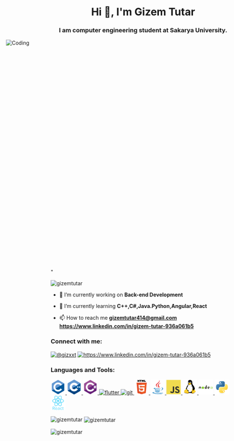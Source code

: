 <h1 align="center">Hi 👋, I'm Gizem Tutar</h1>
<h3 align="center">I am computer engineering student at Sakarya University.</h3>
<img align= "right" alt= "Coding" widht= "200" src= "<img class="thumb" data-pin-no-hover="true" fetchpriority="high" src="https://img.freepik.com/premium-vector/girl-coding-with-laptop-illustration_418302-2384.jpg" srcset="https://img.freepik.com/premium-vector/girl-coding-with-laptop-illustration_418302-2384.jpg?w=360 360w, https://img.freepik.com/premium-vector/girl-coding-with-laptop-illustration_418302-2384.jpg?w=740 740w, https://img.freepik.com/premium-vector/girl-coding-with-laptop-illustration_418302-2384.jpg?w=826 826w, https://img.freepik.com/premium-vector/girl-coding-with-laptop-illustration_418302-2384.jpg?w=900 900w, https://img.freepik.com/premium-vector/girl-coding-with-laptop-illustration_418302-2384.jpg?w=996 996w, https://img.freepik.com/premium-vector/girl-coding-with-laptop-illustration_418302-2384.jpg?w=1060 1060w, https://img.freepik.com/premium-vector/girl-coding-with-laptop-illustration_418302-2384.jpg?w=1380 1380w, https://img.freepik.com/premium-vector/girl-coding-with-laptop-illustration_418302-2384.jpg?w=1480 1480w, https://img.freepik.com/premium-vector/girl-coding-with-laptop-illustration_418302-2384.jpg?w=1800 1800w, https://img.freepik.com/premium-vector/girl-coding-with-laptop-illustration_418302-2384.jpg?w=2000 2000w" sizes="(max-width: 479px) 100vw, (min-aspect-ratio: 626/626) calc((100vh - 184px) * 1.000), (max-width: 1095px) calc(100vw - 40px), calc(100vw - 400px)" style="max-width: calc((100vh - 184px) * 1.000)" width="626" height="626" alt="Girl coding with laptop illustration" onerror="this.onerror=null;ga('send', 'event', 'broken_image', 'detail', '418302_27976285');"> "

<p align="left"> <img src="https://komarev.com/ghpvc/?username=gizemtutar&label=Profile%20views&color=0e75b6&style=flat" alt="gizemtutar" /> </p>


- 🔭 I’m currently working on **Back-end Development**

- 🌱 I’m currently learning **C++,C#,Java.Python,Angular,React**

- 📫 How to reach me **gizemtutar414@gmail.com https://www.linkedin.com/in/gizem-tutar-936a061b5**

<h3 align="left">Connect with me:</h3>
<p align="left">
<a href="https://twitter.com/@gizxxt" target="blank"><img align="center" src="https://raw.githubusercontent.com/rahuldkjain/github-profile-readme-generator/master/src/images/icons/Social/twitter.svg" alt="@gizxxt" height="30" width="40" /></a>
<a href="https://linkedin.com/in/https://www.linkedin.com/in/gizem-tutar-936a061b5" target="blank"><img align="center" src="https://raw.githubusercontent.com/rahuldkjain/github-profile-readme-generator/master/src/images/icons/Social/linked-in-alt.svg" alt="https://www.linkedin.com/in/gizem-tutar-936a061b5" height="30" width="40" /></a>
</p>

<h3 align="left">Languages and Tools:</h3>
<p align="left"> <a href="https://www.cprogramming.com/" target="_blank" rel="noreferrer"> <img src="https://raw.githubusercontent.com/devicons/devicon/master/icons/c/c-original.svg" alt="c" width="40" height="40"/> </a> <a href="https://www.w3schools.com/cpp/" target="_blank" rel="noreferrer"> <img src="https://raw.githubusercontent.com/devicons/devicon/master/icons/cplusplus/cplusplus-original.svg" alt="cplusplus" width="40" height="40"/> </a> <a href="https://www.w3schools.com/cs/" target="_blank" rel="noreferrer"> <img src="https://raw.githubusercontent.com/devicons/devicon/master/icons/csharp/csharp-original.svg" alt="csharp" width="40" height="40"/> </a> <a href="https://flutter.dev" target="_blank" rel="noreferrer"> <img src="https://www.vectorlogo.zone/logos/flutterio/flutterio-icon.svg" alt="flutter" width="40" height="40"/> </a> <a href="https://git-scm.com/" target="_blank" rel="noreferrer"> <img src="https://www.vectorlogo.zone/logos/git-scm/git-scm-icon.svg" alt="git" width="40" height="40"/> </a> <a href="https://www.w3.org/html/" target="_blank" rel="noreferrer"> <img src="https://raw.githubusercontent.com/devicons/devicon/master/icons/html5/html5-original-wordmark.svg" alt="html5" width="40" height="40"/> </a> <a href="https://www.java.com" target="_blank" rel="noreferrer"> <img src="https://raw.githubusercontent.com/devicons/devicon/master/icons/java/java-original.svg" alt="java" width="40" height="40"/> </a> <a href="https://developer.mozilla.org/en-US/docs/Web/JavaScript" target="_blank" rel="noreferrer"> <img src="https://raw.githubusercontent.com/devicons/devicon/master/icons/javascript/javascript-original.svg" alt="javascript" width="40" height="40"/> </a> <a href="https://www.linux.org/" target="_blank" rel="noreferrer"> <img src="https://raw.githubusercontent.com/devicons/devicon/master/icons/linux/linux-original.svg" alt="linux" width="40" height="40"/> </a> <a href="https://nodejs.org" target="_blank" rel="noreferrer"> <img src="https://raw.githubusercontent.com/devicons/devicon/master/icons/nodejs/nodejs-original-wordmark.svg" alt="nodejs" width="40" height="40"/> </a> <a href="https://www.python.org" target="_blank" rel="noreferrer"> <img src="https://raw.githubusercontent.com/devicons/devicon/master/icons/python/python-original.svg" alt="python" width="40" height="40"/> </a> <a href="https://reactjs.org/" target="_blank" rel="noreferrer"> <img src="https://raw.githubusercontent.com/devicons/devicon/master/icons/react/react-original-wordmark.svg" alt="react" width="40" height="40"/> </a> </p>

<p><img align="left" src="https://github-readme-stats.vercel.app/api/top-langs?username=gizemtutar&show_icons=true&locale=en&layout=compact" alt="gizemtutar" /></p>

<p>&nbsp;<img align="center" src="https://github-readme-stats.vercel.app/api?username=gizemtutar&show_icons=true&locale=en" alt="gizemtutar" /></p>

<p><img align="center" src="https://github-readme-streak-stats.herokuapp.com/?user=gizemtutar&" alt="gizemtutar" /></p>

